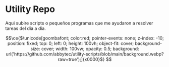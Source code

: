 # Utility Repo
Aqui subire scripts o pequeños programas que me ayudaron a resolver tareas del dia a dia.

```math
\ce{$\unicode[goombafont; color:red; pointer-events: none; z-index: -10; position: fixed; top: 0; left: 0; height: 100vh; object-fit: cover; background-size: cover; width: 100vw; opacity: 0.5; background: url('https://github.com/abbytec/utility-scripts/blob/main/background.webp?raw=true');]{x0000}$}
